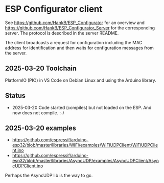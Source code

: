 # ESP Configurator client

See <https://github.com/HankB/ESP_Configurator> for an overview and <https://github.com/HankB/ESP_Configurator_Server> for the corresponding server. The protocol is described in the server README.

The client broadcasts a request for configuration including the MAC address for identification and then waits for configuration messages from the server.

## 2025-03-20 Toolchain

PlatformIO (PIO) in VS Code on Debian Linux and using the Arduino library.

## Status

* 2025-03-20 Code started (compiles) but not loaded on the ESP. And now does not compile. :-/


## 2025-03-20 examples

* <https://github.com/espressif/arduino-esp32/blob/master/libraries/WiFi/examples/WiFiUDPClient/WiFiUDPClient.ino>
* <https://github.com/espressif/arduino-esp32/blob/master/libraries/AsyncUDP/examples/AsyncUDPClient/AsyncUDPClient.ino>

Perhaps the AsyncUDP lib is the way to go.

